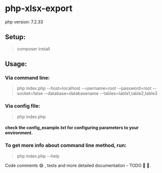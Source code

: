 # php-xlsx-export
php version: 7.2.33

## Setup:

> composer install

## Usage:

### Via command line: 
> php index.php --host=localhost --username=root --password=root --socket=false --database=databasename --tables=table1,table2,table3

### Via config file:
> php index.php
#### check the config_example.txt for configuring parameters to your environment.

### To get more info about command line method, run:
> php index.php --help


Code comments :sweat_smile: , tests and more detailed documentation - TODO :pencil: :construction:.
